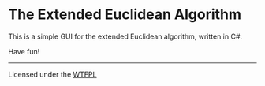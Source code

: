 The Extended Euclidean Algorithm
================================

This is a simple GUI for the extended Euclidean algorithm, written in C#.

Have fun!

- - -

Licensed under the [WTFPL](http://www.wtfpl.net/)
